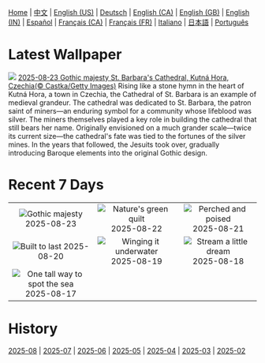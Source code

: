 [Home](../README.md) | [中文](zh-CN.md) | [English (US)](en-US.md) | [Deutsch](de-DE.md) | [English (CA)](en-CA.md) | [English (GB)](en-GB.md) | [English (IN)](en-IN.md) | [Español](es-ES.md) | [Français (CA)](fr-CA.md) | [Français (FR)](fr-FR.md) | [Italiano](it-IT.md) | [日本語](ja-JP.md) | [Português](pt-BR.md)

# Latest Wallpaper
![](https://www.bing.com/th?id=OHR.SaintBarbaras_EN-IN1181237590_UHD.jpg)
[2025-08-23 Gothic majesty St. Barbara's Cathedral, Kutná Hora, Czechia(© Castka/Getty Images)](https://www.bing.com/th?id=OHR.SaintBarbaras_EN-IN1181237590_UHD.jpg)
Rising like a stone hymn in the heart of Kutná Hora, a town in Czechia, the Cathedral of St. Barbara is an example of medieval grandeur. The cathedral was dedicated to St. Barbara, the patron saint of miners—an enduring symbol for a community whose lifeblood was silver. The miners themselves played a key role in building the cathedral that still bears her name. Originally envisioned on a much grander scale—twice its current size—the cathedral's fate was tied to the fortunes of the silver mines. In the years that followed, the Jesuits took over, gradually introducing Baroque elements into the original Gothic design.

# Recent 7 Days
|  |  |  |
|:---:|:---:|:---:|
| ![](https://www.bing.com/th?id=OHR.SaintBarbaras_EN-IN1181237590_400x240.jpg "Gothic majesty") 2025-08-23 | ![](https://www.bing.com/th?id=OHR.PalouseWA_EN-IN0988598456_400x240.jpg "Nature's green quilt") 2025-08-22 | ![](https://www.bing.com/th?id=OHR.WheatearBird_EN-IN2858155891_400x240.jpg "Perched and poised") 2025-08-21 |
| ![](https://www.bing.com/th?id=OHR.CitadelBonifacio_EN-IN3918402322_400x240.jpg "Built to last") 2025-08-20 | ![](https://www.bing.com/th?id=OHR.SpottedEagleRay_EN-IN9432285920_400x240.jpg "Winging it underwater") 2025-08-19 | ![](https://www.bing.com/th?id=OHR.AvalancheLake_EN-IN2042962209_400x240.jpg "Stream a little dream") 2025-08-18 |
| ![](https://www.bing.com/th?id=OHR.LyngvigLighthouse_EN-IN6166731437_400x240.jpg "One tall way to spot the sea") 2025-08-17 |  |  |

# History
[2025-08](../archives/wallpaper/en-IN/w_2025_08.md) | [2025-07](../archives/wallpaper/en-IN/w_2025_07.md) | [2025-06](../archives/wallpaper/en-IN/w_2025_06.md) | [2025-05](../archives/wallpaper/en-IN/w_2025_05.md) | [2025-04](../archives/wallpaper/en-IN/w_2025_04.md) | [2025-03](../archives/wallpaper/en-IN/w_2025_03.md) | [2025-02](../archives/wallpaper/en-IN/w_2025_02.md)
